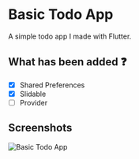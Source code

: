 # Basic Todo App

A simple todo app I made with Flutter.

##  What has been added :question:
- [x] Shared Preferences
- [x] Slidable
- [ ] Provider

## Screenshots
![Basic Todo App](https://media.giphy.com/media/COcfaK5EQV7jZYN9Tw/giphy.gif)
